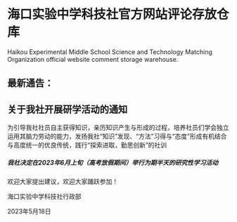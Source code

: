# 海口实验中学科技社官方网站评论存放仓库
Haikou Experimental Middle School Science and Technology Matching Organization official website comment storage warehouse.

## 最新通告：
## 关于我社开展研学活动的通知

为引导我社社员自主获得知识，亲历知识产生与形成的过程，培养社员们学会独立运用其脑力劳动的能力，发扬我社“知识”发现、“方法”习得与“态度”形成有机结合与高度统一的优良传统，践行“探索进取，勤思创新”的社训
##### 我社决定在2023年6月上旬（高考放假期间）举行为期半天的研究性学习活动
欢迎大家提出建议，欢迎大家踊跃参加！

海口实验中学科技社行政部

2023年5月18日
